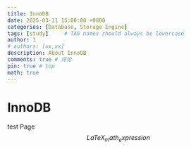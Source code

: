 ```yaml
---
title: InnoDB
date: 2025-03-11 15:00:00 +0800
categories: [Database, Storage Engine]
tags: [study]     # TAG names should always be lowercase
author: 1
# authors: [xx,xx]
description: About InnoDB
comments: true # 评论
pin: true # top 
math: true
---
```


# InnoDB

test Page 
$$
\begin{equation}
  LaTeX_math_expression
  \label{eq:label_name}
\end{equation}
$$



